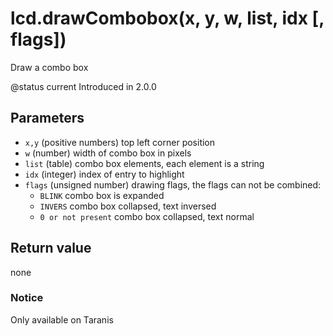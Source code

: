 # lcd.drawCombobox\(x, y, w, list, idx \[, flags\]\)

Draw a combo box

@status current Introduced in 2.0.0

## Parameters

* `x,y` \(positive numbers\) top left corner position
* `w` \(number\) width of combo box in pixels
* `list` \(table\) combo box elements, each element is a string
* `idx` \(integer\) index of entry to highlight
* `flags` \(unsigned number\) drawing flags, the flags can not be combined:
  * `BLINK` combo box is expanded
  * `INVERS` combo box collapsed, text inversed
  * `0 or not present` combo box collapsed, text normal

## Return value

none

### Notice

Only available on Taranis

